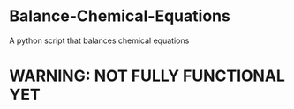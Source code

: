 # Balance-Chemical-Equations
A python script that balances chemical equations
# WARNING: NOT FULLY FUNCTIONAL YET
